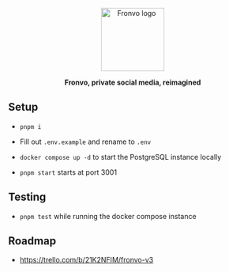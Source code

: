 <p align='center'>
    <img width='128' height='128' src='https://v3.fronvo.com/favicon.ico' alt='Fronvo logo' />
</p>

<p align='center'>
    <b>
        Fronvo, private social media, reimagined
    </b>
</p>

## Setup

- `pnpm i`

- Fill out `.env.example` and rename to `.env`

- `docker compose up -d` to start the PostgreSQL instance locally

- `pnpm start` starts at port 3001

## Testing

- `pnpm test` while running the docker compose instance

## Roadmap

- https://trello.com/b/21K2NFIM/fronvo-v3
